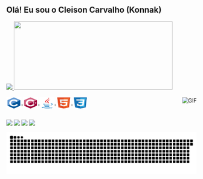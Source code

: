 ## Olá! Eu sou o Cleison Carvalho (Konnak)

<div>
  <a href="https://github.com/konnak">
  <img height="180em" src="https://github-readme-stats.vercel.app/api?username=konnak&show_icons=true&theme=dark&include_all_commits=true&count_private=true"/>
  <img height="180em" width="420cm" src="https://github-readme-stats.vercel.app/api/top-langs/?username=konnak&layout=compact&langs_count=7&theme=dark"/>
</div>
  
  <div style="display: inline_block"><br>
  <img align="center" alt="C" height="30" width="40" src="https://github.com/devicons/devicon/blob/master/icons/c/c-original.svg">
  <img align="center" alt="CPP" height="30" width="40" src="https://github.com/devicons/devicon/blob/master/icons/cplusplus/cplusplus-original.svg">
  <img align="center" alt="JAVA" height="30" width="40" src="https://github.com/devicons/devicon/blob/master/icons/java/java-original.svg">
  <img align="center" alt="HTML" height="30" width="40" src="https://raw.githubusercontent.com/devicons/devicon/master/icons/html5/html5-original.svg">
  <img align="center" alt="CSS" height="30" width="40" src="https://raw.githubusercontent.com/devicons/devicon/master/icons/css3/css3-original.svg">
  <img align="right" alt="GIF" src="https://media.discordapp.net/attachments/802662734029520997/885320870682324992/ezgif.com-gif-maker.gif">
</div>
    
  ##
 
  <div> 
  <a href="https://instagram.com/CleisonCRC" target="_blank"><img src="https://img.shields.io/badge/-Instagram-%23E4405F?style=for-the-badge&logo=instagram&logoColor=white" target="_blank"></a>
 <a href="https://discord.gg/SSMMJap" target="_blank"><img src="https://img.shields.io/badge/Discord-7289DA?style=for-the-badge&logo=discord&logoColor=white" target="_blank"></a> 
  <a href = "mailto:cleisondecarvalho@hotmail.com"><img src="https://img.shields.io/badge/Microsoft_Outlook-0078D4?style=for-the-badge&logo=microsoft-outlook&logoColor=white" target="_blank"></a>
  <a href="https://www.linkedin.com/in/cleisonrc/" target="_blank"><img src="https://img.shields.io/badge/-LinkedIn-%230077B5?style=for-the-badge&logo=linkedin&logoColor=white" target="_blank"></a> 
  </div>
  
  ![Snake animation](https://github.com/konnak/konnak/blob/output/github-contribution-grid-snake.svg)
